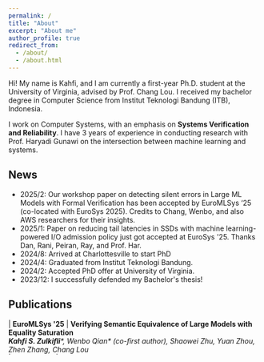 ```yaml
---
permalink: /
title: "About"
excerpt: "About me"
author_profile: true
redirect_from: 
  - /about/
  - /about.html
---
```


<style>
a:link { 
  text-decoration: none; 
} 
a:visited { 
  text-decoration: none; 
} 
a:hover { 
  text-decoration: none; 
} 
a:active { 
  text-decoration: none; 
}
</style>

Hi! My name is Kahfi, and I am currently a first-year Ph.D. student at the University of Virginia, advised by [Prof. Chang Lou](https://changlousys.github.io/). I received my bachelor degree in Computer Science from Institut Teknologi Bandung (ITB), Indonesia.  

I work on Computer Systems, with an emphasis on **Systems Verification and Reliability**. I have 3 years of experience in conducting research with [Prof. Haryadi Gunawi](https://people.cs.uchicago.edu/~haryadi/) on the intersection between machine learning and systems.

## News
* 2025/2: Our workshop paper on detecting silent errors in Large ML Models with Formal Verification has been accepted by [EuroMLSys ‘25](https://euromlsys.eu/) (co-located with EuroSys 2025). Credits to Chang, Wenbo, and also AWS researchers for their insights.
* 2025/1: Paper on reducing tail latencies in SSDs with machine learning-powered I/O admission policy just got accepted at [EuroSys '25](https://2025.eurosys.org/). Thanks Dan, Rani, Peiran, Ray, and Prof. Har.
* 2024/8: Arrived at Charlottesville to start PhD
* 2024/4: Graduated from Institut Teknologi Bandung.
* 2024/2: Accepted PhD offer at University of Virginia.
* 2023/12: I successfully defended my Bachelor's thesis!

## Publications

| **EuroMLSys '25** | **[Verifying Semantic Equivalence of Large Models with Equality Saturation]()** *<br> <b>Kahfi S. Zulkifli</b>\*, Wenbo Qian\* (co-first author), Shaowei Zhu, Yuan Zhou, Zhen Zhang, Chang Lou* <br> 
| **EuroSys '25** | **[Heimdall: Optimizing Storage I/O Admission with Extensive Machine Learning Pipeline]()** *<br> Daniar H. Kurniawan, Rani Ayu Putri, Peiran Qin, <b>Kahfi S. Zulkifli</b>, Ray A. O. Sinurat, Janki Bhimani, Sandeep Madireddy, Achmad Imam Kistijantoro, Haryadi Gunawi* <br> 
| **ASPLOS '23** | **[EVStore: Storage and Caching Capabilities for Scaling Embedding Tables in Deep Recommendation Systems](https://dl.acm.org/doi/10.1145/3575693.3575718)** *<br> Daniar H. Kurniawan, Ruipu Wang, <b>Kahfi S. Zulkifli</b>, Fandi A. Wiranata, John Bent, Ymir Vigfusson, and Haryadi S. Gunawi.* <br> [[paper]](http://kahfizulkifli.github.io/files/asplos23-EVStore.pdf) [[slides]](https://ucare.cs.uchicago.edu/slides/asplos23-EVstore.pptx) [[code]](https://github.com/ucare-uchicago/ev-store-dlrm)

<!-- **[ASPLOS'23] EVStore: Storage and Caching Capabilities for Scaling Embedding Tables in Deep Recommendation Systems**
<br> The 28th ACM International Conference on Architectural Support for Programming Languages and Operating Systems, March 25–29, 2023, Vancouver, BC, Canada 
<br><span style="font-size:0.8em;">[Acceptance Rate: 26.7%, 72 out of 270]</span>
*<br> Daniar H. Kurniawan, Ruipu Wang, <b>Kahfi S. Zulkifli</b>, Fandi A. Wiranata, John Bent, Ymir Vigfusson, and Haryadi S. Gunawi.*
<br> [[paper]](http://kahfizulkifli.github.io/files/asplos23-EVStore.pdf) [[slides]](https://ucare.cs.uchicago.edu/slides/asplos23-EVstore.pptx) [[code]](https://github.com/ucare-uchicago/ev-store-dlrm) -->

## Helpful resources

* Here is a [youtube channel](https://www.youtube.com/channel/UCo40vspj_ZYBW-5yfaFy52g) of one of my previous research collaborators, [Prof. Haryadi Gunawi](https://people.cs.uchicago.edu/~haryadi/). He has videos on computer science research and education.
* [Graduate School: Keys To Success](https://youtu.be/fqPSnjewkuA?feature=shared) by [Prof. Remzi Arpaci-Dusseau](https://pages.cs.wisc.edu/~remzi/).

